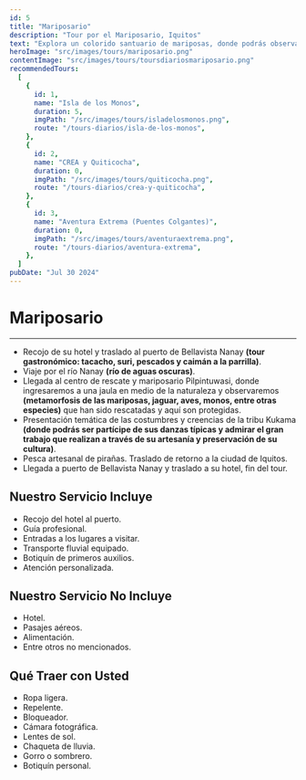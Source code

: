 ```yaml
---
id: 5
title: "Mariposario"
description: "Tour por el Mariposario, Iquitos"
text: "Explora un colorido santuario de mariposas, donde podrás observar diversas especies en su hábitat natural y aprender sobre su ciclo de vida y su importancia en el ecosistema."
heroImage: "src/images/tours/mariposario.png"
contentImage: "src/images/tours/toursdiariosmariposario.png"
recommendedTours:
  [
    {
      id: 1,
      name: "Isla de los Monos",
      duration: 5,
      imgPath: "/src/images/tours/isladelosmonos.png",
      route: "/tours-diarios/isla-de-los-monos",
    },
    {
      id: 2,
      name: "CREA y Quiticocha",
      duration: 0,
      imgPath: "/src/images/tours/quiticocha.png",
      route: "/tours-diarios/crea-y-quiticocha",
    },
    {
      id: 3,
      name: "Aventura Extrema (Puentes Colgantes)",
      duration: 0,
      imgPath: "/src/images/tours/aventuraextrema.png",
      route: "/tours-diarios/aventura-extrema",
    },
  ]
pubDate: "Jul 30 2024"
---
```


# Mariposario

---

- Recojo de su hotel y traslado al puerto de Bellavista Nanay **(tour gastronómico: tacacho, suri, pescados y caimán a la parrilla)**.
- Viaje por el río Nanay **(río de aguas oscuras)**.
- Llegada al centro de rescate y mariposario Pilpintuwasi, donde ingresaremos a una jaula en medio de la naturaleza y observaremos **(metamorfosis de las mariposas, jaguar, aves, monos, entre otras especies)** que han sido rescatadas y aquí son protegidas.
- Presentación temática de las costumbres y creencias de la tribu Kukama **(donde podrás ser partícipe de sus danzas típicas y admirar el gran trabajo que realizan a través de su artesanía y preservación de su cultura)**.
- Pesca artesanal de pirañas. Traslado de retorno a la ciudad de Iquitos.
- Llegada a puerto de Bellavista Nanay y traslado a su hotel, fin del tour.

## Nuestro Servicio Incluye

- Recojo del hotel al puerto.
- Guía profesional.
- Entradas a los lugares a visitar.
- Transporte fluvial equipado.
- Botiquín de primeros auxilios.
- Atención personalizada.

## Nuestro Servicio No Incluye

- Hotel.
- Pasajes aéreos.
- Alimentación.
- Entre otros no mencionados.

## Qué Traer con Usted

- Ropa ligera.
- Repelente.
- Bloqueador.
- Cámara fotográfica.
- Lentes de sol.
- Chaqueta de lluvia.
- Gorro o sombrero.
- Botiquín personal.
